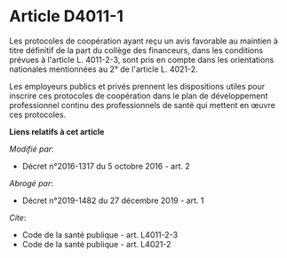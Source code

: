 # Article D4011-1

Les protocoles de coopération ayant reçu un avis favorable au maintien à titre définitif de la part du collège des
financeurs, dans les conditions prévues à l'article L. 4011-2-3, sont pris en compte dans les orientations nationales
mentionnées au 2° de l'article L. 4021-2. 

Les employeurs publics et privés prennent les dispositions utiles pour inscrire ces protocoles de coopération dans le plan de
développement professionnel continu des professionnels de santé qui mettent en œuvre ces protocoles.

**Liens relatifs à cet article**

_Modifié par_:

  - Décret n°2016-1317 du 5 octobre 2016 - art. 2

_Abrogé par_:

  - Décret n°2019-1482 du 27 décembre 2019 - art. 1

_Cite_:

  - Code de la santé publique - art. L4011-2-3
  - Code de la santé publique - art. L4021-2
